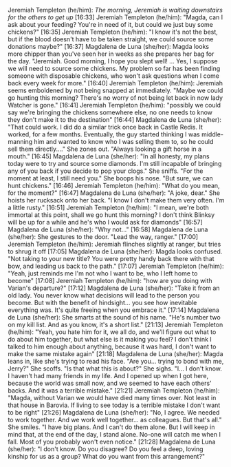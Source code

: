 Jeremiah Templeton (he/him): *The morning, Jeremiah is waiting downstairs for the others to get up*
[16:33] Jeremiah Templeton (he/him): "Magda, can I ask about your feeding? You're in need of it, but could we just buy some chickens?"
[16:35] Jeremiah Templeton (he/him): "I know it's not the best, but if the blood doesn't have to be taken straight, we could source some donations maybe?"
[16:37] Magdalena de Luna (she/her): Magda looks more chipper than you've seen her in weeks as she prepares her bag for the day.
"Jeremiah. Good morning, I hope you slept well! ... Yes, I suppose we will need to source some chickens. My problem so far has been finding someone with disposable chickens, who won't ask questions when I come back every week for more."
[16:40] Jeremiah Templeton (he/him): Jeremiah seems emboldened by not being snapped at immediately. "Maybe we could go hunting this morning? There's no worry of not being let back in now lady Watcher is gone."
[16:41] Jeremiah Templeton (he/him): "possibly we could say we're bringing the chickens somewhere else, no one needs to know they don't make it to the destination"
[16:44] Magdalena de Luna (she/her): "That could work. I did do a similar trick once back in Castle Redis. It worked, for a few months. Eventually, the guy started thinking I was middle-manning him and wanted to know who I was selling them to, so he could sell them directly...." She zones out. "Always looking a gift horse in a mouth."
[16:45] Magdalena de Luna (she/her): "In all honesty, my plans today were to try and source some diamonds. I'm still incapable of bringing any of you back if you decide to pop your clogs." She sniffs. "For the moment at least, I still need you." She boops his nose. "But sure, we can hunt chickens."
[16:46] Jeremiah Templeton (he/him): "What do you mean, for the moment?"
[16:47] Magdalena de Luna (she/her): "A joke, dear." She hoists her rucksack onto her back. "I know I don't make them very often. I'm a little rusty."
[16:51] Jeremiah Templeton (he/him): "I mean, we're both immortal at this point, shall we go hunt this morning? I don't think Blinksy will be up for a while and he's who I would ask for diamonds"
[16:57] Magdalena de Luna (she/her): "Why not..."
[16:58] Magdalena de Luna (she/her): She gestures to the door. "Lead the way, ranger."
[17:00] Jeremiah Templeton (he/him): Jeremiah flinches slightly at ranger, but tries to shrug it off
[17:05] Magdalena de Luna (she/her): Magda looks confused. "Not taking to your new title? You were pretty handy back there with that bow, and leading us back to the path."
[17:07] Jeremiah Templeton (he/him): "Yeah, just reminds me I'm not who I want to be, who I left home to become"
[17:08] Jeremiah Templeton (he/him): "how are you doing with Varian's departure?"
[17:12] Magdalena de Luna (she/her): "Take it from an old lady. You never know what decisions will lead to the person you become. But with the benefit of hindsight... you see how inevitable everything was. It's quite freeing when you embrace it."
[17:14] Magdalena de Luna (she/her): She smarts at the sound of his name. "He's number two on my kill list. And as you know, it's a short list."
[21:13] Jeremiah Templeton (he/him): "Yeah, you hate him for it, we all do, and we'll figure out what to do about him together, but what else is it making you feel? I don't think I talked to him enough about anything, because it was hard, I don't want to make the same mistake again"
[21:18] Magdalena de Luna (she/her): Magda leans in, like she's trying to read his face. "Are you... trying to bond with me, Jerry?" She scoffs. "Is that what this is about?" She sighs. "I... I don't know. I haven't had many friends in my life. And I opened up when I got here, because the world was small now, and we seemed to have each others' backs. And it was a terrible mistake."
[21:21] Jeremiah Templeton (he/him): "Magda, without Varian we would have died many times over. Not least in that house in Barovia. If living to see today is a terrible mistake I don't want to be right"
[21:26] Magdalena de Luna (she/her): "No, I agree. We needed to work together. And we work well together... as colleagues. But that's all." She smiles. "I have big plans. And I can't do them alone. But I will keep in mind that, at the end of the day, I stand alone. No-one will catch me when I fall. Most of you probably won't even notice."
[21:28] Magdalena de Luna (she/her): "I don't know. Do you disagree? Do you feel a deep, loving kinship for us as a group? What do you want from this arrangement?"